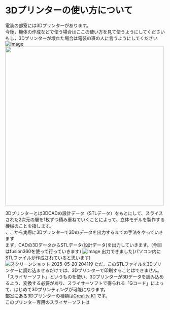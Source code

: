 # 3Dプリンターの使い方について
電装の部室には3Dプリンターがあります。  
今後，機体の作成などで使う場合はここの使い方を見て使うようにしてください  
もし，3Dプリンターが壊れた場合は電装の班の人に言うようにしてください  
![Image](https://github.com/user-attachments/assets/00366d2b-4866-4f94-afe1-720174874db3)
<img src="https://github.com/user-attachments/assets/00366d2b-4866-4f94-afe1-720174874db3" height="500px">

3Dプリンターとは3DCADの設計データ（STLデータ）をもとにして、スライスされた2次元の層を1枚ずつ積み重ねていくことによって、立体モデルを製作する機械のことを指します。  
ここから実際に3Dプリンターで3Dのデータを出力するまでの手法をやっていきます  
まず，CADの3DデータからSTLデータ(設計データ)を出力していきます。(今回はfusion360を使って行っていきます)
![Image](https://github.com/user-attachments/assets/b077b12c-01b2-4398-833d-048cf5336343)
出力できました(パソコン内にSTLファイルが作成されていると思います)
![スクリーンショット 2025-05-20 204119](https://github.com/user-attachments/assets/6ab74eb4-025f-4399-ae65-b22ac4bbae89)
ただ，このSTLファイルを3Dプリンターに読む込ませるだけでは、3Dプリンターで印刷することはできません。  
「スライサーソフト」というものを使い、3Dプリンターが3Dデータを読み込めるよう、変換する必要があり、スライサーソフトで得られる「Gコード」によって、はじめて3Dプリンティングが可能になります。  
部室にある3Dプリンターの種類は[Creality K1](https://www.creality.com/jp/products/creality-k1-3d-printer) です。  
このプリンター専用のスライサーソフトは
